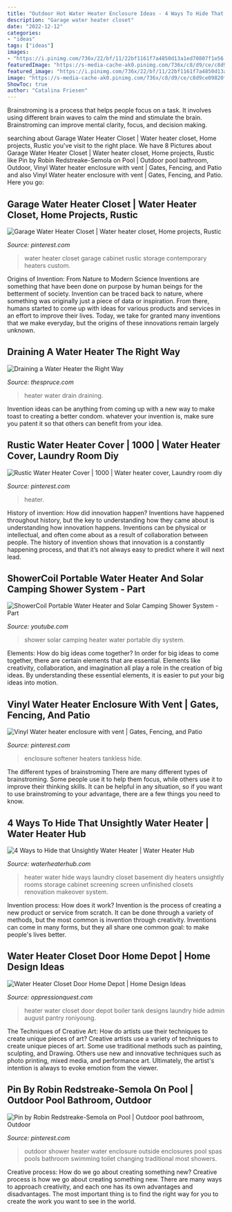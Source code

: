 ```yaml
---
title: "Outdoor Hot Water Heater Enclosure Ideas - 4 Ways To Hide That Unsightly Water Heater"
description: "Garage water heater closet"
date: "2022-12-12"
categories:
- "ideas"
tags: ["ideas"]
images:
- "https://i.pinimg.com/736x/22/bf/11/22bf1161f7a4850d13a1ed70807f1e56.jpg"
featuredImage: "https://s-media-cache-ak0.pinimg.com/736x/c8/d9/ce/c8d9ce09820f25231e7592b837558554.jpg"
featured_image: "https://i.pinimg.com/736x/22/bf/11/22bf1161f7a4850d13a1ed70807f1e56.jpg"
image: "https://s-media-cache-ak0.pinimg.com/736x/c8/d9/ce/c8d9ce09820f25231e7592b837558554.jpg"
ShowToc: true
author: "Catalina Friesen"
---
```



Brainstroming is a process that helps people focus on a task. It involves using different brain waves to calm the mind and stimulate the brain. Brainstroming can improve mental clarity, focus, and decision making.

	

		
searching about Garage Water Heater Closet | Water heater closet, Home projects, Rustic you've visit to the right place. We have 8 Pictures about Garage Water Heater Closet | Water heater closet, Home projects, Rustic like Pin by Robin Redstreake-Semola on Pool | Outdoor pool bathroom, Outdoor, Vinyl Water heater enclosure with vent | Gates, Fencing, and Patio and also Vinyl Water heater enclosure with vent | Gates, Fencing, and Patio. Here you go:
		
    
## Garage Water Heater Closet | Water Heater Closet, Home Projects, Rustic

<img loading=lazy src="https://i.pinimg.com/originals/46/b2/8e/46b28e30735a3501f3f7cebbd3dd124e.jpg" onerror="this.onerror=null;this.src='https://tse3.mm.bing.net/th?id=OIP.B1PABY4rM1XQucKJELlEogHaLH&amp;pid=15.1';" alt="Garage Water Heater Closet | Water heater closet, Home projects, Rustic">

_Source: pinterest.com_

>water heater closet garage cabinet rustic storage contemporary heaters custom. 

	

Origins of Invention: From Nature to Modern Science
Inventions are something that have been done on purpose by human beings for the betterment of society. Invention can be traced back to nature, where something was originally just a piece of data or inspiration. From there, humans started to come up with ideas for various products and services in an effort to improve their lives. Today, we take for granted many inventions that we make everyday, but the origins of these innovations remain largely unknown.

    
## Draining A Water Heater The Right Way

<img loading=lazy src="https://www.thespruce.com/thmb/WwVVYFnIEzm61IonRoUOtg0flqc=/4288x2848/filters:fill(auto,1)/5773735581_49abd459cd_o-588947803df78caebccc7638.jpg" onerror="this.onerror=null;this.src='https://tse3.mm.bing.net/th?id=OIP.ziT_zpG-DwFzPojueeEP-wHaE6&amp;pid=15.1';" alt="Draining a Water Heater the Right Way">

_Source: thespruce.com_

>heater water drain draining. 

	

Invention ideas can be anything from coming up with a new way to make toast to creating a better condom. whatever your invention is, make sure you patent it so that others can benefit from your idea.

    
## Rustic Water Heater Cover | 1000 | Water Heater Cover, Laundry Room Diy

<img loading=lazy src="https://i.pinimg.com/736x/22/bf/11/22bf1161f7a4850d13a1ed70807f1e56.jpg" onerror="this.onerror=null;this.src='https://tse1.mm.bing.net/th?id=OIP.IN7d1ZmZrw8fDrOpVCglfwHaJO&amp;pid=15.1';" alt="Rustic Water Heater Cover | 1000 | Water heater cover, Laundry room diy">

_Source: pinterest.com_

>heater. 

	

History of invention: How did innovation happen?
Inventions have happened throughout history, but the key to understanding how they came about is understanding how innovation happens. Inventions can be physical or intellectual, and often come about as a result of collaboration between people. The history of invention shows that innovation is a constantly happening process, and that it’s not always easy to predict where it will next lead.

    
## ShowerCoil Portable Water Heater And Solar Camping Shower System - Part

<img loading=lazy src="https://i.ytimg.com/vi/nAORPy4J6j8/maxresdefault.jpg" onerror="this.onerror=null;this.src='https://tse1.mm.bing.net/th?id=OIP.6w6DlC52du8zdljicEMm3gHaEK&amp;pid=15.1';" alt="ShowerCoil Portable Water Heater and Solar Camping Shower System - Part">

_Source: youtube.com_

>shower solar camping heater water portable diy system. 

	

Elements: How do big ideas come together?
In order for big ideas to come together, there are certain elements that are essential. Elements like creativity, collaboration, and imagination all play a role in the creation of big ideas. By understanding these essential elements, it is easier to put your big ideas into motion.

    
## Vinyl Water Heater Enclosure With Vent | Gates, Fencing, And Patio

<img loading=lazy src="https://s-media-cache-ak0.pinimg.com/736x/c8/d9/ce/c8d9ce09820f25231e7592b837558554.jpg" onerror="this.onerror=null;this.src='https://tse2.mm.bing.net/th?id=OIP.b99XTi0QiBslY96_-26XRQHaIP&amp;pid=15.1';" alt="Vinyl Water heater enclosure with vent | Gates, Fencing, and Patio">

_Source: pinterest.com_

>enclosure softener heaters tankless hide. 

	

The different types of brainstroming
There are many different types of brainstroming. Some people use it to help them focus, while others use it to improve their thinking skills. It can be helpful in any situation, so if you want to use brainstroming to your advantage, there are a few things you need to know.

    
## 4 Ways To Hide That Unsightly Water Heater | Water Heater Hub

<img loading=lazy src="https://www.waterheaterhub.com/wp-content/uploads/2018/07/cabinet-water-heater.jpg" onerror="this.onerror=null;this.src='https://tse4.mm.bing.net/th?id=OIP.KzSO2XizDy3CCTWynK-jlgAAAA&amp;pid=15.1';" alt="4 Ways to Hide that Unsightly Water Heater | Water Heater Hub">

_Source: waterheaterhub.com_

>heater water hide ways laundry closet basement diy heaters unsightly rooms storage cabinet screening screen unfinished closets renovation makeover system. 

	

Invention process: How does it work?
Invention is the process of creating a new product or service from scratch. It can be done through a variety of methods, but the most common is invention through creativity. Inventions can come in many forms, but they all share one common goal: to make people's lives better.

    
## Water Heater Closet Door Home Depot | Home Design Ideas

<img loading=lazy src="https://i2.wp.com/oppressionquest.com/wp-content/uploads/2017/08/water-heater-closet-door-home-depot.jpg" onerror="this.onerror=null;this.src='https://tse1.mm.bing.net/th?id=OIP.Q-sHQAS7tOUjqGC8UiBHwgHaJ5&amp;pid=15.1';" alt="Water Heater Closet Door Home Depot | Home Design Ideas">

_Source: oppressionquest.com_

>heater water closet door depot boiler tank designs laundry hide admin august pantry roniyoung. 

	

The Techniques of Creative Art: How do artists use their techniques to create unique pieces of art?
Creative artists use a variety of techniques to create unique pieces of art. Some use traditional methods such as painting, sculpting, and Drawing. Others use new and innovative techniques such as photo printing, mixed media, and performance art. Ultimately, the artist's intention is always to evoke emotion from the viewer.

    
## Pin By Robin Redstreake-Semola On Pool | Outdoor Pool Bathroom, Outdoor

<img loading=lazy src="https://i.pinimg.com/736x/aa/85/aa/aa85aaab475e1892a50743313d0279ad.jpg" onerror="this.onerror=null;this.src='https://tse4.mm.bing.net/th?id=OIP.4511hCk78094HiApI1xoWgHaGG&amp;pid=15.1';" alt="Pin by Robin Redstreake-Semola on Pool | Outdoor pool bathroom, Outdoor">

_Source: pinterest.com_

>outdoor shower heater water enclosure outside enclosures pool spas pools bathroom swimming toilet changing traditional most showers. 

	

Creative process: How do we go about creating something new?
Creative process is how we go about creating something new. There are many ways to approach creativity, and each one has its own advantages and disadvantages. The most important thing is to find the right way for you to create the work you want to see in the world.

